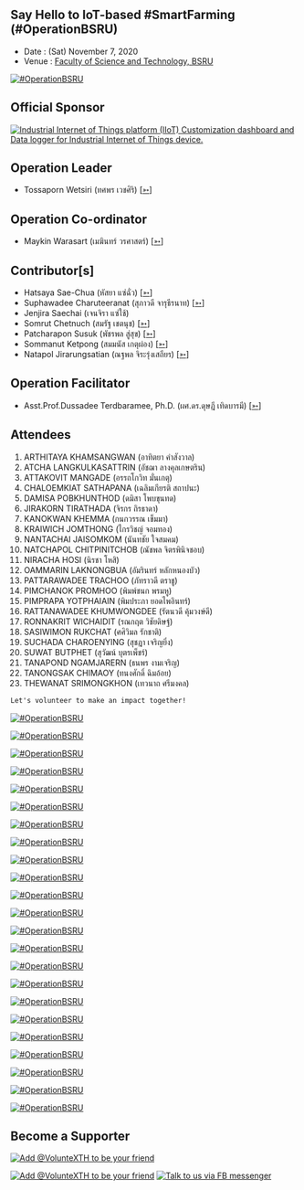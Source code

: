 ## Say Hello to IoT-based #SmartFarming (#OperationBSRU)

+ Date : (Sat) November 7, 2020
+ Venue : [Faculty of Science and Technology, BSRU](http://sci.bsru.ac.th/)

[![](/OperationBSRU/pic/AfterTheMatch1.jpg "#OperationBSRU")](https://www.facebook.com/hashtag/OperationBSRU)

## Official Sponsor
[![](OperationBSRU/pic/senses-logo.png "Industrial Internet of Things platform (IIoT) Customization dashboard and Data logger for Industrial Internet of Things device.")](https://www.sensesiot.com/)

## Operation Leader
+ Tossaporn Wetsiri (ทศพร เวชศิริ) [[➳](https://www.facebook.com/wetsiri)]

## Operation Co-ordinator
+ Maykin Warasart (เมฆินทร์ วรศาสตร์) [[➳](http://mk.in.th)]

## Contributor[s]
+ Hatsaya Sae-Chua (หัสยา แซ่ฉั่ว) [[➳](https://www.facebook.com/profile.php?id=100005176634024)]
+ Suphawadee Charuteeranat (สุภาวดี จารุธีรนาท) [[➳](https://www.facebook.com/thdeemiss03)]
+ Jenjira Saechai (เจนจิรา แซ่ใช้)
+ Somrut Chetnuch (สมรัฐ เชตนุช) [[➳](https://www.facebook.com/somrut.chetnuch)]
+ Patcharapon Susuk (พัชรพล สู่สุข) [[➳](https://www.facebook.com/Forestwick)]
+ Sommanut Ketpong (สมมนัส เกตุผ่อง) [[➳](https://www.facebook.com/tong.ketpong)]
+ Natapol Jirarungsatian (ณฐพล จิระรุ่งเสถียร) [[➳](https://web.facebook.com/profile.php?id=100000170964455)]

## Operation Facilitator
+ Asst.Prof.Dussadee Terdbaramee, Ph.D. (ผศ.ดร.ดุษฎี เทิดบารมี) [[➳](https://www.facebook.com/dussadee.tredbaramee)]

## Attendees
1. ARTHITAYA KHAMSANGWAN (อาทิตยา คำสังวาล) <!--- [[Cert](OperationBSRU/attendance/VXOpBSRU-20201107-ARTHITAYA-KHAMSANGWAN.pdf)] -->
1. ATCHA LANGKULKASATTRIN (อัชฌา ลางคุลเกษตริน)
1. ATTAKOVIT MANGADE (อรรถโกวิท มั่นเกตุ)
1. CHALOEMKIAT SATHAPANA (เฉลิมเกียรติ สถาปนะ)
1. DAMISA POBKHUNTHOD (ดมิสา โพบขุนทด)
1. JIRAKORN TIRATHADA (จิรกร ถิรธาดา)
1. KANOKWAN KHEMMA (กนกวรรณ เข็มมา)
1. KRAIWICH JOMTHONG (ไกรวิชญ์ จอมทอง)
1. NANTACHAI JAISOMKOM (นันทชัย ใจสมคม)
1. NATCHAPOL CHITPINITCHOB (ณัชพล จิตรพินิจชอบ)
1. NIRACHA HOSI (นิรชา โหสิ)
1. OAMMARIN LAKNONGBUA (อัมรินทร์ หลักหนองบัว)
1. PATTARAWADEE TRACHOO (ภัทราวดี ตราชู)
1. PIMCHANOK PROMHOO (พิมพ์ชนก พรมหู)
1. PIMPRAPA YOTPHAIAIN (พิมประภา ยอดไพอินทร์)
1. RATTANAWADEE KHUMWONGDEE (รัตนวดี คุ้มวงษ์ดี)
1. RONNAKRIT WICHAIDIT (รณกฤต วิชัยดิษฐ์)
1. SASIWIMON RUKCHAT (ศศิวิมล รักชาติ)
1. SUCHADA CHAROENYING (สุชฎา เจริญยิ่ง)
1. SUWAT BUTPHET (สุวัฒน์ บุตรเพ็ชร์)
1. TANAPOND NGAMJARERN (ธนพร งามเจริญ)
1. TANONGSAK CHIMAOY (ทนงศักดิ์ ฉิมอ้อย)
1. THEWANAT SRIMONGKHON (เทวนาถ ศรีมงคล)

```markdown
Let's volunteer to make an impact together!
```

[![](/OperationBSRU/pic/AfterTheMatch9.jpg "#OperationBSRU")](https://www.facebook.com/hashtag/OperationBSRU)

[![](/OperationBSRU/pic/01.jpg "#OperationBSRU")](https://www.facebook.com/hashtag/OperationBSRU)

[![](/OperationBSRU/pic/02.jpg "#OperationBSRU")](https://www.facebook.com/hashtag/OperationBSRU)

[![](/OperationBSRU/pic/07.jpg "#OperationBSRU")](https://www.facebook.com/hashtag/OperationBSRU)

[![](/OperationBSRU/pic/10.jpg "#OperationBSRU")](https://www.facebook.com/hashtag/OperationBSRU)

[![](/OperationBSRU/pic/11.jpg "#OperationBSRU")](https://www.facebook.com/hashtag/OperationBSRU)

[![](/OperationBSRU/pic/12.jpg "#OperationBSRU")](https://www.facebook.com/hashtag/OperationBSRU)

[![](/OperationBSRU/pic/13.jpg "#OperationBSRU")](https://www.facebook.com/hashtag/OperationBSRU)

[![](/OperationBSRU/pic/14.jpg "#OperationBSRU")](https://www.facebook.com/hashtag/OperationBSRU)

[![](/OperationBSRU/pic/15.jpg "#OperationBSRU")](https://www.facebook.com/hashtag/OperationBSRU)

[![](/OperationBSRU/pic/26.jpg "#OperationBSRU")](https://www.facebook.com/hashtag/OperationBSRU)

[![](/OperationBSRU/pic/28.jpg "#OperationBSRU")](https://www.facebook.com/hashtag/OperationBSRU)

[![](/OperationBSRU/pic/30.jpg "#OperationBSRU")](https://www.facebook.com/hashtag/OperationBSRU)

[![](/OperationBSRU/pic/44.jpg "#OperationBSRU")](https://www.facebook.com/hashtag/OperationBSRU)

[![](/OperationBSRU/pic/50.jpg "#OperationBSRU")](https://www.facebook.com/hashtag/OperationBSRU)

[![](/OperationBSRU/pic/58.jpg "#OperationBSRU")](https://www.facebook.com/hashtag/OperationBSRU)

[![](/OperationBSRU/pic/60.jpg "#OperationBSRU")](https://www.facebook.com/hashtag/OperationBSRU)

[![](/OperationBSRU/pic/70.jpg "#OperationBSRU")](https://www.facebook.com/hashtag/OperationBSRU)

[![](/OperationBSRU/pic/82.jpg "#OperationBSRU")](https://www.facebook.com/hashtag/OperationBSRU)

[![](/OperationBSRU/pic/88.jpg "#OperationBSRU")](https://www.facebook.com/hashtag/OperationBSRU)

[![](/OperationBSRU/pic/90.jpg "#OperationBSRU")](https://www.facebook.com/hashtag/OperationBSRU)

[![](/OperationBSRU/pic/92.jpg "#OperationBSRU")](https://www.facebook.com/hashtag/OperationBSRU)

[![](/OperationBSRU/pic/94.jpg "#OperationBSRU")](https://www.facebook.com/hashtag/OperationBSRU)

## Become a Supporter

[![](https://scdn.line-apps.com/n/line_add_friends/btn/en.png "Add @VolunteXTH to be your friend")](https://lin.ee/cnIgUj4)

[![](/@VolunteXTH.png "Add @VolunteXTH to be your friend")](https://line.me/R/ti/p/@voluntex)
[![](/fb-m.png "Talk to us via FB messenger")](https://m.me/VolunteXTH)
